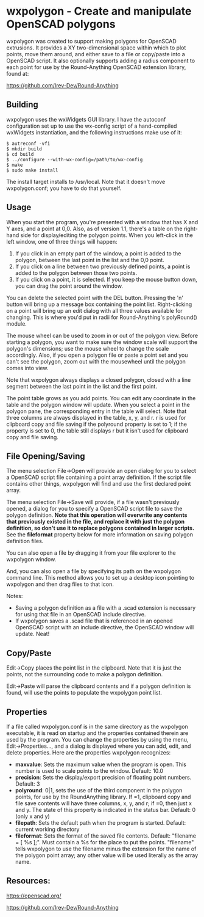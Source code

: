# wxpolygon - Create and manipulate OpenSCAD polygons

wxpolygon was created to support making polygons for OpenSCAD extrusions.  It provides a XY two-dimensional space within 
which to plot points, move them around, and either save to a file or copy/paste into a OpenSCAD script.  It also optionally 
supports adding a radius component to each point for use by the Round-Anything OpenSCAD extension library, found at:

https://github.com/Irev-Dev/Round-Anything

## Building

wxpolygon uses the wxWidgets GUI library.  I have the autoconf configuration set up to use the wx-config script of a hand-compiled
wxWidgets instantiation, and the following instructions make use of it:

```
$ autreconf -vfi
$ mkdir build
$ cd build
$ ../configure --with-wx-config=/path/to/wx-config
$ make
$ sudo make install
```

The install target installs to /usr/local.  Note that it doesn't move wxpolygon.conf; you have to do that yourself.

## Usage

When you start the program, you're presented with a window that has X and Y axes, and a point at 0,0.  Also, as of version 1.1, there's a table on the right-hand side for display/editing the polygon points.  When you left-click in the left window, 
one of three things will happen:

1. If you click in an empty part of the window, a point is added to the polygon, between the last point in the list and the 0,0 point.
2. If you click on a line between two previously defined points, a point is added to the polygon between those two points.
3. If you click on a point, it is selected.  If you keep the mouse button down, you can drag the point around the window.

You can delete the selected point with the DEL button.  Pressing the 'n' button will bring up a message box containing the point list.
Right-clicking on a point will bring up an edit dialog with all three values available for changing.  This is where you'd put in radii
for Round-Anything's polyRound() module.

The mouse wheel can be used to zoom in or out of the polygon view.  Before starting a polygon, you want to make sure the window scale will support the polygon's dimensions; use the mouse wheel to change the scale accordingly.  Also, if you open a polygon file or paste a point set and you can't see the polygon, zoom out with the mousewheel until the polygon comes into view.

Note that wxpolygon always displays a closed polygon, closed with a line segment between the last point in the list and the first point.

The point table grows as you add points.  You can edit any coordinate in the table and the polygon window will update.  When you select a point in the polygon pane, the corresponding entry in the table will select.  Note that three columns are always displayed in the table, x, y, and r.  r is used for clipboard copy and file saving if the polyround property is set to 1; if the property is set to 0, the table still displays r but it isn't used for clipboard copy and file saving.

## File Opening/Saving

The menu selection File->Open will provide an open dialog for you to select a OpenSCAD script file containing a point array definition. 
If the script file contains other things, wxpolygon will find and use the first declared point array.

The menu selection File->Save will provide, if a file wasn't previously opened, a dialog for you to specify a OpenSCAD script file to 
save the polygon definition.  **Note that this operation will overwrite any contents that previously existed in the file, and replace 
it with just the polygon definition, so don't use it to replace polygons contained in larger scripts.**  See the **fileformat** 
property below for more information on saving polygon definition files. 

You can also open a file by dragging it from your file explorer to the wxpolygon window.  

And, you can also open a file by specifying its path on the wxpolygon command line.  This
method allows you to set up a desktop icon pointing to wxpolygon and then drag files to that
icon.

Notes:

- Saving a polygon definition as a file with a .scad extension is necessary for using that file in an OpenSCAD include directive.
- If wxpolygon saves a .scad file that is referenced in an opened OpenSCAD script with an include directive, the OpenSCAD window will update.  Neat!

## Copy/Paste

Edit->Copy places the point list in the clipboard.  Note that it is just the points, not the surrounding code to make a polygon definition.

Edit->Paste will parse the clipboard contents and if a polygon definition is found, will use the points to populate the wxpolygon point list.

## Properties

If a file called wxpolygon.conf is in the same directory as the wxpolygon executable, it is read on startup and the properties contained therein
are used by the program.  You can change the properties by using the menu, Edit->Properties..., and a dialog is displayed where you can add, 
edit, and delete properties.  Here are the properties wxpolygon recognizes:

- **maxvalue**: Sets the maximum value when the program is open.  This number is used to scale points to the window. Default: 10.0
- **precision**: Sets the display/export precision of floating point numbers.  Default: 3
- **polyround**: 0|1, sets the use of the third component in the polygon points, for use by the RoundAnything library. If =1, clipboard copy and file save contents will have three columns, x, y, and r; if =0, then just x and y. The state of this property is indicated in the status bar.  Default: 0 (only x and y)
- **filepath**: Sets the default path when the program is started.  Default: current working directory
 - **fileformat**: Sets the format of the saved file contents.  Default: "filename = [ %s ];".  Must contain a %s for the place to put the points. "filename" tells wxpolygon to use the filename minus the extension for the name of the polygon point array; any other value will be used literally as the array name.


## Resources:

https://openscad.org/

https://github.com/Irev-Dev/Round-Anything


